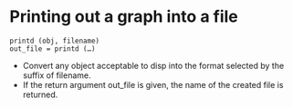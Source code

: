 # Printing out a graph into a file
```
printd (obj, filename)
out_file = printd (…)
```
- Convert any object acceptable to disp into the format selected by the suffix of filename.
- If the return argument out_file is given, the name of the created file is returned.

